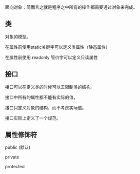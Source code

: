 面向对象：简而言之就是程序之中所有的操作都需要通过对象来完成。

## 类

对象的模型。

在属性前使用static关键字可以定义类属性（静态属性）

在属性前使用 readonly 管价字可以定义只读属性

## 接口

接口可以在定义类的时候可以去限制类的结构。

接口中所有的属性都不能有实际的值，

接口只定义对象的结构，而不考虑实际值。

接口实际上定义了一个规范。

## 属性修饰符

public (默认)

private

protected
